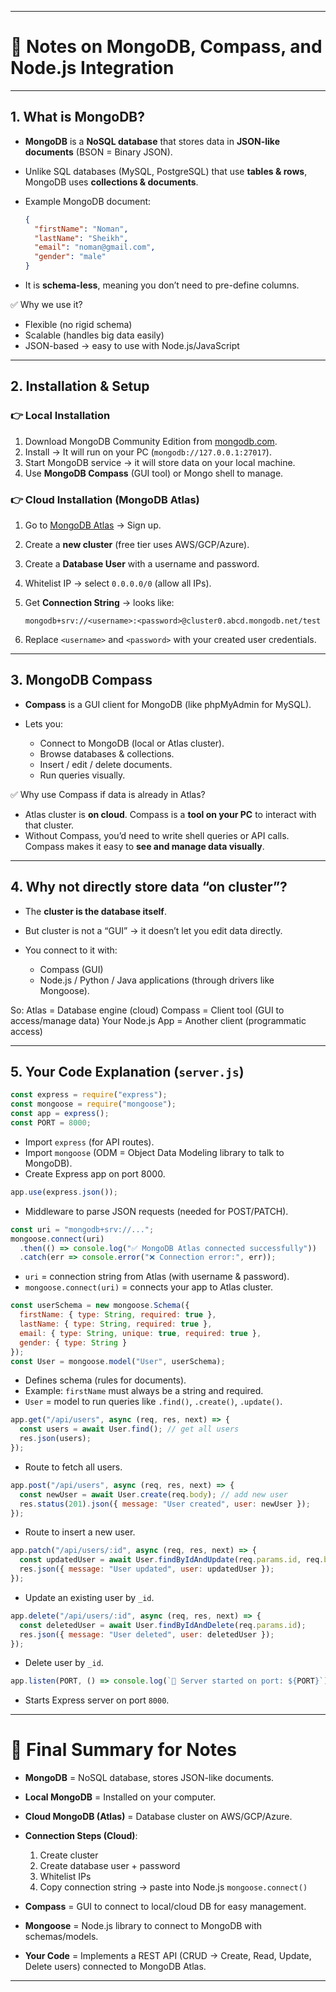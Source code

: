 
---

# 📘 Notes on MongoDB, Compass, and Node.js Integration

---

## 1. What is MongoDB?

* **MongoDB** is a **NoSQL database** that stores data in **JSON-like documents** (BSON = Binary JSON).
* Unlike SQL databases (MySQL, PostgreSQL) that use **tables & rows**, MongoDB uses **collections & documents**.
* Example MongoDB document:

  ```json
  {
    "firstName": "Noman",
    "lastName": "Sheikh",
    "email": "noman@gmail.com",
    "gender": "male"
  }
  ```
* It is **schema-less**, meaning you don’t need to pre-define columns.

✅ Why we use it?

* Flexible (no rigid schema)
* Scalable (handles big data easily)
* JSON-based → easy to use with Node.js/JavaScript

---

## 2. Installation & Setup

### 👉 Local Installation

1. Download MongoDB Community Edition from [mongodb.com](https://www.mongodb.com/try/download/community).
2. Install → It will run on your PC (`mongodb://127.0.0.1:27017`).
3. Start MongoDB service → it will store data on your local machine.
4. Use **MongoDB Compass** (GUI tool) or Mongo shell to manage.

### 👉 Cloud Installation (MongoDB Atlas)

1. Go to [MongoDB Atlas](https://cloud.mongodb.com/) → Sign up.
2. Create a **new cluster** (free tier uses AWS/GCP/Azure).
3. Create a **Database User** with a username and password.
4. Whitelist IP → select `0.0.0.0/0` (allow all IPs).
5. Get **Connection String** → looks like:

   ```
   mongodb+srv://<username>:<password>@cluster0.abcd.mongodb.net/test
   ```
6. Replace `<username>` and `<password>` with your created user credentials.

---

## 3. MongoDB Compass

* **Compass** is a GUI client for MongoDB (like phpMyAdmin for MySQL).
* Lets you:

  * Connect to MongoDB (local or Atlas cluster).
  * Browse databases & collections.
  * Insert / edit / delete documents.
  * Run queries visually.

✅ Why use Compass if data is already in Atlas?

* Atlas cluster is **on cloud**. Compass is a **tool on your PC** to interact with that cluster.
* Without Compass, you’d need to write shell queries or API calls. Compass makes it easy to **see and manage data visually**.

---

## 4. Why not directly store data “on cluster”?

* The **cluster is the database itself**.
* But cluster is not a “GUI” → it doesn’t let you edit data directly.
* You connect to it with:

  * Compass (GUI)
  * Node.js / Python / Java applications (through drivers like Mongoose).

So:
Atlas = Database engine (cloud)
Compass = Client tool (GUI to access/manage data)
Your Node.js App = Another client (programmatic access)

---

## 5. Your Code Explanation (`server.js`)

```js
const express = require("express");
const mongoose = require("mongoose");
const app = express();
const PORT = 8000;
```

* Import `express` (for API routes).
* Import `mongoose` (ODM = Object Data Modeling library to talk to MongoDB).
* Create Express app on port 8000.

```js
app.use(express.json());
```

* Middleware to parse JSON requests (needed for POST/PATCH).

```js
const uri = "mongodb+srv://..."; 
mongoose.connect(uri)
  .then(() => console.log("✅ MongoDB Atlas connected successfully"))
  .catch(err => console.error("❌ Connection error:", err));
```

* `uri` = connection string from Atlas (with username & password).
* `mongoose.connect(uri)` = connects your app to Atlas cluster.

```js
const userSchema = new mongoose.Schema({
  firstName: { type: String, required: true },
  lastName: { type: String, required: true },
  email: { type: String, unique: true, required: true },
  gender: { type: String }
});
const User = mongoose.model("User", userSchema);
```

* Defines schema (rules for documents).
* Example: `firstName` must always be a string and required.
* `User` = model to run queries like `.find()`, `.create()`, `.update()`.

```js
app.get("/api/users", async (req, res, next) => {
  const users = await User.find(); // get all users
  res.json(users);
});
```

* Route to fetch all users.

```js
app.post("/api/users", async (req, res, next) => {
  const newUser = await User.create(req.body); // add new user
  res.status(201).json({ message: "User created", user: newUser });
});
```

* Route to insert a new user.

```js
app.patch("/api/users/:id", async (req, res, next) => {
  const updatedUser = await User.findByIdAndUpdate(req.params.id, req.body, { new: true });
  res.json({ message: "User updated", user: updatedUser });
});
```

* Update an existing user by `_id`.

```js
app.delete("/api/users/:id", async (req, res, next) => {
  const deletedUser = await User.findByIdAndDelete(req.params.id);
  res.json({ message: "User deleted", user: deletedUser });
});
```

* Delete user by `_id`.

```js
app.listen(PORT, () => console.log(`🚀 Server started on port: ${PORT}`));
```

* Starts Express server on port `8000`.

---

# 📌 Final Summary for Notes

* **MongoDB** = NoSQL database, stores JSON-like documents.
* **Local MongoDB** = Installed on your computer.
* **Cloud MongoDB (Atlas)** = Database cluster on AWS/GCP/Azure.
* **Connection Steps (Cloud)**:

  1. Create cluster
  2. Create database user + password
  3. Whitelist IPs
  4. Copy connection string → paste into Node.js `mongoose.connect()`
* **Compass** = GUI to connect to local/cloud DB for easy management.
* **Mongoose** = Node.js library to connect to MongoDB with schemas/models.
* **Your Code** = Implements a REST API (CRUD → Create, Read, Update, Delete users) connected to MongoDB Atlas.

---


